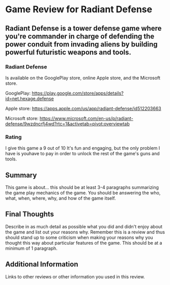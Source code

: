 # Game Review for Radiant Defense

## Radiant Defense is a tower defense game where you're commander in charge of defending the power conduit from invading aliens by building powerful futuristic weapons and tools.

### Radiant Defense

Is available on the GooglePlay store, online Apple store, and the Microsoft store.

GooglePlay: https://play.google.com/store/apps/details?id=net.hexage.defense

Apple store: https://apps.apple.com/us/app/radiant-defense/id512203663

Microsoft store: https://www.microsoft.com/en-us/p/radiant-defense/9wzdncrfj4wd?rtc=1&activetab=pivot:overviewtab

### Rating

I give this game a 9 out of 10 It's fun and engaging, but the only problem I have is youhave to pay in order to unlock the rest of the game's guns and tools.

## Summary

This game is about... this should be at least 3-4 paragraphs summarizing the
game play mechanics of the game. You should be answering the who, what,
when, where, why, and how of the game itself.

## Final Thoughts

Describe in as much detail as possible what you did and didn't enjoy about the
game and list out your reasons why. Remember this is a review and thus should
stand up to some criticism when making your reasons why you thought this way
about particular features of the game. This should be at a minimum of 1
paragraph.

## Additional Information

Links to other reviews or other information you used in this review.
